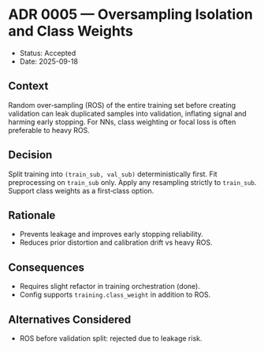 # ADR 0005 — Oversampling Isolation and Class Weights

- Status: Accepted
- Date: 2025-09-18

## Context
Random over‑sampling (ROS) of the entire training set before creating validation can leak duplicated samples into validation, inflating signal and harming early stopping. For NNs, class weighting or focal loss is often preferable to heavy ROS.

## Decision
Split training into `(train_sub, val_sub)` deterministically first. Fit preprocessing on `train_sub` only. Apply any resampling strictly to `train_sub`. Support class weights as a first‑class option.

## Rationale
- Prevents leakage and improves early stopping reliability.
- Reduces prior distortion and calibration drift vs heavy ROS.

## Consequences
- Requires slight refactor in training orchestration (done).
- Config supports `training.class_weight` in addition to ROS.

## Alternatives Considered
- ROS before validation split: rejected due to leakage risk.

